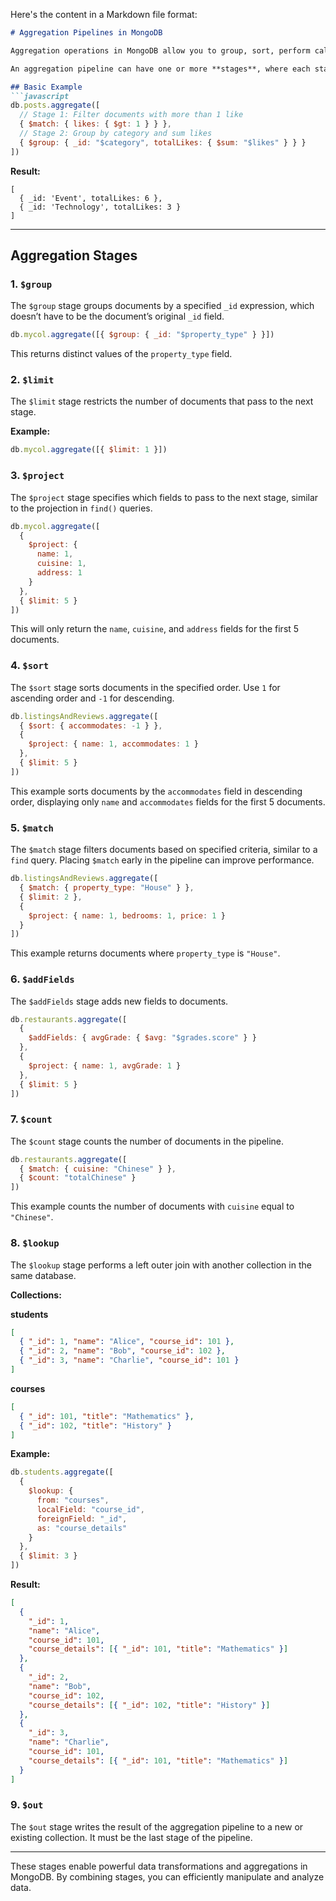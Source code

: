 Here's the content in a Markdown file format:

```markdown
# Aggregation Pipelines in MongoDB

Aggregation operations in MongoDB allow you to group, sort, perform calculations, and analyze data in a flexible way.

An aggregation pipeline can have one or more **stages**, where each stage processes the output of the previous stage. The order of stages is crucial for achieving the desired result.

## Basic Example
```javascript
db.posts.aggregate([
  // Stage 1: Filter documents with more than 1 like
  { $match: { likes: { $gt: 1 } } },
  // Stage 2: Group by category and sum likes
  { $group: { _id: "$category", totalLikes: { $sum: "$likes" } } }
])
```

**Result:**
```plaintext
[
  { _id: 'Event', totalLikes: 6 },
  { _id: 'Technology', totalLikes: 3 }
]
```

---

## Aggregation Stages

### 1. `$group`

The `$group` stage groups documents by a specified `_id` expression, which doesn’t have to be the document’s original `_id` field. 

```javascript
db.mycol.aggregate([{ $group: { _id: "$property_type" } }])
```

This returns distinct values of the `property_type` field.

### 2. `$limit`

The `$limit` stage restricts the number of documents that pass to the next stage.

**Example:**
```javascript
db.mycol.aggregate([{ $limit: 1 }])
```

### 3. `$project`

The `$project` stage specifies which fields to pass to the next stage, similar to the projection in `find()` queries.

```javascript
db.mycol.aggregate([
  {
    $project: {
      name: 1,
      cuisine: 1,
      address: 1
    }
  },
  { $limit: 5 }
])
```

This will only return the `name`, `cuisine`, and `address` fields for the first 5 documents.

### 4. `$sort`

The `$sort` stage sorts documents in the specified order. Use `1` for ascending order and `-1` for descending.

```javascript
db.listingsAndReviews.aggregate([
  { $sort: { accommodates: -1 } },
  {
    $project: { name: 1, accommodates: 1 }
  },
  { $limit: 5 }
])
```

This example sorts documents by the `accommodates` field in descending order, displaying only `name` and `accommodates` fields for the first 5 documents.

### 5. `$match`

The `$match` stage filters documents based on specified criteria, similar to a `find` query. Placing `$match` early in the pipeline can improve performance.

```javascript
db.listingsAndReviews.aggregate([
  { $match: { property_type: "House" } },
  { $limit: 2 },
  {
    $project: { name: 1, bedrooms: 1, price: 1 }
  }
])
```

This example returns documents where `property_type` is `"House"`.

### 6. `$addFields`

The `$addFields` stage adds new fields to documents.

```javascript
db.restaurants.aggregate([
  {
    $addFields: { avgGrade: { $avg: "$grades.score" } }
  },
  {
    $project: { name: 1, avgGrade: 1 }
  },
  { $limit: 5 }
])
```

### 7. `$count`

The `$count` stage counts the number of documents in the pipeline.

```javascript
db.restaurants.aggregate([
  { $match: { cuisine: "Chinese" } },
  { $count: "totalChinese" }
])
```

This example counts the number of documents with `cuisine` equal to `"Chinese"`.

### 8. `$lookup`

The `$lookup` stage performs a left outer join with another collection in the same database.

**Collections:**

**students**
```json
[
  { "_id": 1, "name": "Alice", "course_id": 101 },
  { "_id": 2, "name": "Bob", "course_id": 102 },
  { "_id": 3, "name": "Charlie", "course_id": 101 }
]
```

**courses**
```json
[
  { "_id": 101, "title": "Mathematics" },
  { "_id": 102, "title": "History" }
]
```

**Example:**
```javascript
db.students.aggregate([
  {
    $lookup: {
      from: "courses",
      localField: "course_id",
      foreignField: "_id",
      as: "course_details"
    }
  },
  { $limit: 3 }
])
```

**Result:**
```json
[
  {
    "_id": 1,
    "name": "Alice",
    "course_id": 101,
    "course_details": [{ "_id": 101, "title": "Mathematics" }]
  },
  {
    "_id": 2,
    "name": "Bob",
    "course_id": 102,
    "course_details": [{ "_id": 102, "title": "History" }]
  },
  {
    "_id": 3,
    "name": "Charlie",
    "course_id": 101,
    "course_details": [{ "_id": 101, "title": "Mathematics" }]
  }
]
```

### 9. `$out`

The `$out` stage writes the result of the aggregation pipeline to a new or existing collection. It must be the last stage of the pipeline.

---

These stages enable powerful data transformations and aggregations in MongoDB. By combining stages, you can efficiently manipulate and analyze data.
```